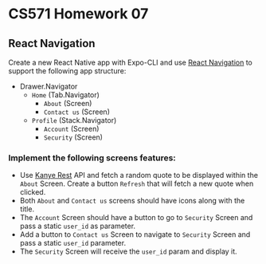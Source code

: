 # CS571 Homework 07
## React Navigation
Create a new React Native app with Expo-CLI and use [React Navigation](https://reactnavigation.org/) to support the following app structure:
* Drawer.Navigator
  * `Home` (Tab.Navigator)
    * `About` (Screen)
    * `Contact us` (Screen)
  * `Profile` (Stack.Navigator)
      * `Account` (Screen)
      * `Security` (Screen)
  
### Implement the following screens features:
* Use [Kanye Rest](https://kanye.rest/) API and fetch a random quote to be displayed within the `About` Screen. Create a button `Refresh` that will fetch a new quote when clicked.
* Both `About` and `Contact us` screens should have icons along with the title.
* The `Account` Screen should have a button to go to `Security` Screen and pass a static `user_id` as parameter. 
* Add a button to `Contact us` Screen to navigate to `Security` Screen and pass a static `user_id` parameter.
* The `Security` Screen will receive the `user_id` param and display it.
